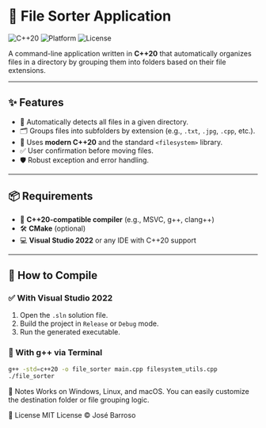 # 📂 File Sorter Application

![C++20](https://img.shields.io/badge/C%2B%2B-20-blue?logo=c%2B%2B&logoColor=white)
![Platform](https://img.shields.io/badge/Platform-Windows%20%7C%20Linux%20%7C%20Mac-lightgrey)
![License](https://img.shields.io/badge/License-MIT-yellow)

A command-line application written in **C++20** that automatically organizes files in a directory by grouping them into folders based on their file extensions.

---

## ✨ Features

- 📁 Automatically detects all files in a given directory.
- 🗂️ Groups files into subfolders by extension (e.g., `.txt`, `.jpg`, `.cpp`, etc.).
- 🧠 Uses **modern C++20** and the standard `<filesystem>` library.
- ✅ User confirmation before moving files.
- 🛡️ Robust exception and error handling.

---

## 📦 Requirements

- 🔧 **C++20-compatible compiler** (e.g., MSVC, g++, clang++)
- 🛠️ **CMake** (optional)
- 💻 **Visual Studio 2022** or any IDE with C++20 support

---

## 🚀 How to Compile

### ✅ With Visual Studio 2022
1. Open the `.sln` solution file.
2. Build the project in `Release` or `Debug` mode.
3. Run the generated executable.

### 🧪 With g++ via Terminal
```bash
g++ -std=c++20 -o file_sorter main.cpp filesystem_utils.cpp
./file_sorter
```
📌 Notes
Works on Windows, Linux, and macOS.
You can easily customize the destination folder or file grouping logic.

📝 License
MIT License © José Barroso
